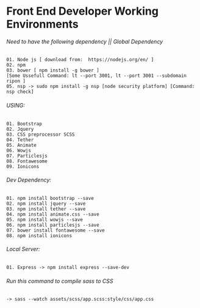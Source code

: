 # Front End Developer Working Environments

###### Need to have the following dependency || Global Dependency
    01. Node js [ download from:  https://nodejs.org/en/ ]
    02. npm 
    03. bower [ npm install -g bower ]
    [Some Ussefull Command: lt --port 3001, lt --port 3001 --subdomain ripon ]
    05. nsp -> sudo npm install -g nsp [node security platform] [Command: nsp check]

###### USING:
    01. Bootstrap
    02. Jquery 
    03. CSS preprocessor SCSS
    04. Tether
    05. Animate
    06. Wowjs
    07. Particlesjs
    08. Fontawesome
    09. Ionicons

###### Dev Dependency:
    01. npm install bootstrap --save
    02. npm install jquery --save 
    03. npm install tether --save
    04. npm install animate.css --save
    05. npm install wowjs --save 
    06. npm install particlesjs --save
    07. bower install fontawesome --save
    08. npm install ionicons


###### Local Server:
    01. Express -> npm install express --save-dev

###### Run this command to compile sass to CSS
    -> sass --watch assets/scss/app.scss:style/css/app.css

